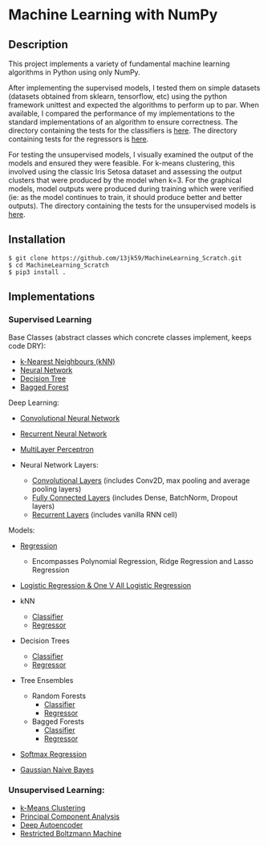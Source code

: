 # Machine Learning with NumPy

## Description

This project implements a variety of fundamental machine learning algorithms in Python using only NumPy.

After implementing the supervised models, I tested them on simple datasets (datasets obtained from sklearn, tensorflow, etc) using the python framework unittest and expected the algorithms to perform up to par. When available, I compared the performance of my implementations to the standard implementations of an algorithm to ensure correctness. The directory containing the tests for the classifiers is [here](https://github.com/13jk59/Machine-Learning-From-Scratch/tree/master/ML_algorithms/Supervised_Learning/Classifiers/Tests). The directory containing tests for the regressors is [here](https://github.com/13jk59/Machine-Learning-From-Scratch/tree/master/ML_algorithms/Supervised_Learning/regression/Tests).

For testing the unsupervised models, I visually examined the output of the models and ensured they were feasible. For k-means clustering, this involved using the classic Iris Setosa dataset and assessing the output clusters that were produced by the model when k=3. For the graphical models, model outputs were produced during training which were verified (ie: as the model continues to train, it should produce better and better outputs). The directory containing the tests for the unsupervised models is [here](https://github.com/13jk59/Machine-Learning-From-Scratch/tree/master/ML_algorithms/Unsupervised_Learning/Tests).

## Installation

```
$ git clone https://github.com/13jk59/MachineLearning_Scratch.git
$ cd MachineLearning_Scratch
$ pip3 install .
```

## Implementations

### Supervised Learning

Base Classes (abstract classes which concrete classes implement, keeps code DRY):

- [k-Nearest Neighbours (kNN)](https://github.com/13jk59/MachineLearning_Scratch/blob/master/ML_algorithms/Supervised_Learning/base_classes/k_nearest_neighbours_base.py)
- [Neural Network](https://github.com/13jk59/MachineLearning_Scratch/blob/master/ML_algorithms/Neural_Net_Util/neural_net_base.py)
- [Decision Tree](https://github.com/13jk59/MachineLearning_Scratch/blob/master/ML_algorithms/Supervised_Learning/base_classes/DecisionTree.py)
- [Bagged Forest](https://github.com/13jk59/MachineLearning_Scratch/blob/master/ML_algorithms/Supervised_Learning/base_classes/BaggedForest.py)

Deep Learning:

- [Convolutional Neural Network](https://github.com/13jk59/MachineLearning_Scratch/blob/master/ML_algorithms/Supervised_Learning/Classifiers/convolutional_neural_network.py)
- [Recurrent Neural Network](https://github.com/13jk59/MachineLearning_Scratch/blob/master/ML_algorithms/Supervised_Learning/Classifiers/recurrent_network.py)
- [MultiLayer Perceptron](https://github.com/13jk59/MachineLearning_Scratch/blob/master/ML_algorithms/Supervised_Learning/Classifiers/MultiLayerPerceptron.py)

- Neural Network Layers:
  - [Convolutional Layers](https://github.com/13jk59/MachineLearning_Scratch/blob/master/ML_algorithms/Neural_Net_Util/ConvolutionalLayers.py) (includes Conv2D, max pooling and average pooling layers)
  - [Fully Connected Layers](https://github.com/13jk59/MachineLearning_Scratch/blob/master/ML_algorithms/Neural_Net_Util/neural_net_layers.py) (includes Dense, BatchNorm, Dropout layers)
  - [Recurrent Layers](https://github.com/13jk59/MachineLearning_Scratch/blob/master/ML_algorithms/Neural_Net_Util/RecurrentNetLayers.py) (includes vanilla RNN cell)

Models:

- [Regression](https://github.com/13jk59/MachineLearning_Scratch/blob/master/ML_algorithms/Supervised_Learning/regression/linear_regression.py)

  - Encompasses Polynomial Regression, Ridge Regression and Lasso Regression

- [Logistic Regression & One V All Logistic Regression](https://github.com/13jk59/MachineLearning_Scratch/blob/master/ML_algorithms/Supervised_Learning/Classifiers/Logistic_Regression.py)

- kNN

  - [Classifier](https://github.com/13jk59/MachineLearning_Scratch/blob/master/ML_algorithms/Supervised_Learning/Classifiers/k_nearest_neighbours_classifier.py)
  - [Regressor](https://github.com/13jk59/MachineLearning_Scratch/blob/master/ML_algorithms/Supervised_Learning/regression/k_nearest_neighbours_regressor.py)

- Decision Trees

  - [Classifier](https://github.com/13jk59/MachineLearning_Scratch/blob/master/ML_algorithms/Supervised_Learning/Classifiers/classification_tree.py)
  - [Regressor](https://github.com/13jk59/MachineLearning_Scratch/blob/master/ML_algorithms/Supervised_Learning/regression/regression_tree.py)

- Tree Ensembles

  - Random Forests
    - [Classifier](https://github.com/13jk59/MachineLearning_Scratch/blob/master/ML_algorithms/Supervised_Learning/Classifiers/random_forest_classifier.py)
    - [Regressor](https://github.com/13jk59/MachineLearning_Scratch/blob/master/ML_algorithms/Supervised_Learning/regression/random_forest_regressor.py)
  - Bagged Forests
    - [Classifier](https://github.com/13jk59/MachineLearning_Scratch/blob/master/ML_algorithms/Supervised_Learning/Classifiers/bagged_forest_classifier.py)
    - [Regressor](https://github.com/13jk59/MachineLearning_Scratch/blob/master/ML_algorithms/Supervised_Learning/regression/bagged_forest_regressor.py)

- [Softmax Regression](https://github.com/13jk59/MachineLearning_Scratch/blob/master/ML_algorithms/Supervised_Learning/Classifiers/SoftmaxRegression.py)
- [Gaussian Naive Bayes](https://github.com/13jk59/MachineLearning_Scratch/blob/master/ML_algorithms/Supervised_Learning/Classifiers/gaussianNaiveBayes.py)

### Unsupervised Learning:

- [k-Means Clustering](https://github.com/13jk59/MachineLearning_Scratch/blob/master/ML_algorithms/Unsupervised_Learning/k_Means.py)
- [Principal Component Analysis](https://github.com/13jk59/MachineLearning_Scratch/blob/master/ML_algorithms/Unsupervised_Learning/PCA.py)
- [Deep Autoencoder](https://github.com/13jk59/MachineLearning_Scratch/blob/master/ML_algorithms/Unsupervised_Learning/auto_encoder.py)
- [Restricted Boltzmann Machine](https://github.com/13jk59/MachineLearning_Scratch/blob/master/ML_algorithms/Unsupervised_Learning/restricted_boltzmann_machine.py)
